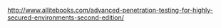 http://www.allitebooks.com/advanced-penetration-testing-for-highly-secured-environments-second-edition/